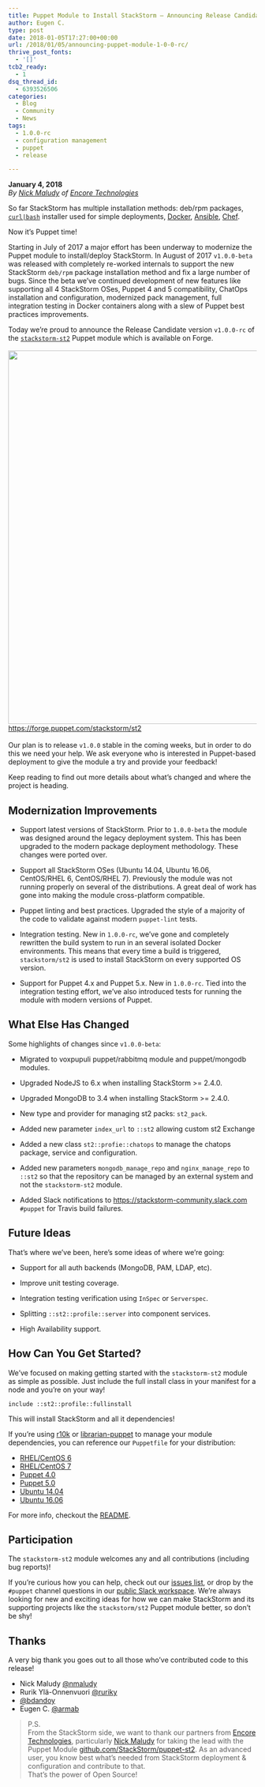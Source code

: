 ```yaml
---
title: Puppet Module to Install StackStorm – Announcing Release Candidate
author: Eugen C.
type: post
date: 2018-01-05T17:27:00+00:00
url: /2018/01/05/announcing-puppet-module-1-0-0-rc/
thrive_post_fonts:
  - '[]'
tcb2_ready:
  - 1
dsq_thread_id:
  - 6393526506
categories:
  - Blog
  - Community
  - News
tags:
  - 1.0.0-rc
  - configuration management
  - puppet
  - release

---
```

**January 4, 2018**  
_By [Nick Maludy][1] of [Encore Technologies][2]_

So far StackStorm has multiple installation methods: deb/rpm packages, [`curl|bash`][3] installer used for simple deployments, [Docker][4], [Ansible][5], [Chef][6].

Now it&#8217;s Puppet time!

Starting in July of 2017 a major effort has been underway to modernize the Puppet module to install/deploy StackStorm. In August of 2017 `v1.0.0-beta` was released with completely re-worked internals to support the new StackStorm `deb/rpm` package installation method and fix a large number of bugs. Since the beta we’ve continued development of new features like supporting all 4 StackStorm OSes, Puppet 4 and 5 compatibility, ChatOps installation and configuration, modernized pack management, full integration testing in Docker containers along with a slew of Puppet best practices improvements.

Today we’re proud to announce the Release Candidate version `v1.0.0-rc` of the [`stackstorm-st2`][7] Puppet module which is available on Forge.  
[  
<img loading="lazy" src="https://stackstorm.com/wp/wp-content/uploads/2018/01/stackstorm_st2_·_Puppet_Forge_-_2018-01-04_18.09.50.png" alt="" width="1312" height="756" class="aligncenter size-full wp-image-7607" srcset="https://stackstorm.com/wp/wp-content/uploads/2018/01/stackstorm_st2_·_Puppet_Forge_-_2018-01-04_18.09.50.png 1312w, https://stackstorm.com/wp/wp-content/uploads/2018/01/stackstorm_st2_·_Puppet_Forge_-_2018-01-04_18.09.50-150x86.png 150w, https://stackstorm.com/wp/wp-content/uploads/2018/01/stackstorm_st2_·_Puppet_Forge_-_2018-01-04_18.09.50-300x173.png 300w, https://stackstorm.com/wp/wp-content/uploads/2018/01/stackstorm_st2_·_Puppet_Forge_-_2018-01-04_18.09.50-768x443.png 768w, https://stackstorm.com/wp/wp-content/uploads/2018/01/stackstorm_st2_·_Puppet_Forge_-_2018-01-04_18.09.50-1024x590.png 1024w, https://stackstorm.com/wp/wp-content/uploads/2018/01/stackstorm_st2_·_Puppet_Forge_-_2018-01-04_18.09.50-80x46.png 80w, https://stackstorm.com/wp/wp-content/uploads/2018/01/stackstorm_st2_·_Puppet_Forge_-_2018-01-04_18.09.50-220x127.png 220w, https://stackstorm.com/wp/wp-content/uploads/2018/01/stackstorm_st2_·_Puppet_Forge_-_2018-01-04_18.09.50-174x100.png 174w, https://stackstorm.com/wp/wp-content/uploads/2018/01/stackstorm_st2_·_Puppet_Forge_-_2018-01-04_18.09.50-260x150.png 260w, https://stackstorm.com/wp/wp-content/uploads/2018/01/stackstorm_st2_·_Puppet_Forge_-_2018-01-04_18.09.50-413x238.png 413w, https://stackstorm.com/wp/wp-content/uploads/2018/01/stackstorm_st2_·_Puppet_Forge_-_2018-01-04_18.09.50-720x415.png 720w, https://stackstorm.com/wp/wp-content/uploads/2018/01/stackstorm_st2_·_Puppet_Forge_-_2018-01-04_18.09.50-845x487.png 845w, https://stackstorm.com/wp/wp-content/uploads/2018/01/stackstorm_st2_·_Puppet_Forge_-_2018-01-04_18.09.50-1033x595.png 1033w" sizes="(max-width: 1312px) 100vw, 1312px" />  
https://forge.puppet.com/stackstorm/st2  
][8]  
Our plan is to release `v1.0.0` stable in the coming weeks, but in order to do this we need your help. We ask everyone who is interested in Puppet-based deployment to give the module a try and provide your feedback!

Keep reading to find out more details about what’s changed and where the project is heading.

<!--more-->

## Modernization Improvements

  * Support latest versions of StackStorm. Prior to `1.0.0-beta` the module was designed around the legacy deployment system. This has been upgraded to the modern package deployment methodology. These changes were ported over.</p> 
  * Support all StackStorm OSes (Ubuntu 14.04, Ubuntu 16.06, CentOS/RHEL 6, CentOS/RHEL 7). Previously the module was not running properly on several of the distributions. A great deal of work has gone into making the module cross-platform compatible.

  * Puppet linting and best practices. Upgraded the style of a majority of the code to validate against modern `puppet-lint` tests.

  * Integration testing. New in `1.0.0-rc`, we&#8217;ve gone and completely rewritten the build system to run in an several isolated Docker environments. This means that every time a build is triggered, `stackstorm/st2` is used to install StackStorm on every supported OS version.

  * Support for Puppet 4.x and Puppet 5.x. New in `1.0.0-rc`. Tied into the integration testing effort, we&#8217;ve also introduced tests for running the module with modern versions of Puppet.

## What Else Has Changed

Some highlights of changes since `v1.0.0-beta`:

  * Migrated to voxpupuli puppet/rabbitmq module and puppet/mongodb modules.</p> 
  * Upgraded NodeJS to 6.x when installing StackStorm >= 2.4.0.

  * Upgraded MongoDB to 3.4 when installing StackStorm >= 2.4.0.

  * New type and provider for managing st2 packs: `st2_pack`.

  * Added new parameter `index_url` to `::st2` allowing custom st2 Exchange

  * Added a new class `st2::profie::chatops` to manage the chatops package, service and configuration.

  * Added new parameters `mongodb_manage_repo` and `nginx_manage_repo` to `::st2` so that the repository can be managed by an external system and not the `stackstorm-st2` module.

  * Added Slack notifications to https://stackstorm-community.slack.com `#puppet` for Travis build failures.

## Future Ideas

That&#8217;s where we&#8217;ve been, here&#8217;s some ideas of where we&#8217;re going:

  * Support for all auth backends (MongoDB, PAM, LDAP, etc).</p> 
  * Improve unit testing coverage.

  * Integration testing verification using `InSpec` or `Serverspec`.

  * Splitting `::st2::profile::server` into component services.

  * High Availability support.

## How Can You Get Started?

We&#8217;ve focused on making getting started with the `stackstorm-st2` module as simple as possible. Just include the full install class in your manifest for a node and you&#8217;re on your way!

<pre><code class="puppet">include ::st2::profile::fullinstall
</code></pre>

This will install StackStorm and all it dependencies!

If you&#8217;re using [r10k][9] or [librarian-puppet][10] to manage your module dependencies, you can reference our `Puppetfile` for your distribution:

  * [RHEL/CentOS 6][11]
  * [RHEL/CentOS 7][12]
  * [Puppet 4.0][13]
  * [Puppet 5.0][14]
  * [Ubuntu 14.04][15]
  * [Ubuntu 16.06][16]

For more info, checkout the [README][7].

## Participation

The `stackstorm-st2` module welcomes any and all contributions (including bug reports)!

If you&#8217;re curious how you can help, check out our [issues list][17], or drop by the `#puppet` channel questions in our [public Slack workspace][18]. We’re always looking for new and exciting ideas for how we can make StackStorm and its supporting projects like the `stackstorm/st2` Puppet module better, so don’t be shy!

## Thanks

A very big thank you goes out to all those who&#8217;ve contributed code to this release!

  * Nick Maludy [@nmaludy][1]
  * Rurik Ylä-Onnenvuori [@ruriky][19]
  * [@bdandoy][20]
  * Eugen C. [@armab][21]

> P.S.  
> From the StackStorm side, we want to thank our partners from [Encore Technologies][2], particularly [Nick Maludy][1] for taking the lead with the Puppet Module [github.com/StackStorm/puppet-st2][7]. As an advanced user, you know best what&#8217;s needed from StackStorm deployment & configuration and contribute to that.  
> That&#8217;s the power of Open Source!

 [1]: https://github.com/nmaludy
 [2]: http://www.encore.tech
 [3]: https://docs.stackstorm.com/install/index.html#ref-one-line-install
 [4]: https://github.com/stackstorm/st2-docker
 [5]: https://github.com/stackstorm/ansible-st2
 [6]: https://github.com/stackstorm/chef-stackstorm
 [7]: https://github.com/StackStorm/puppet-st2
 [8]: https://forge.puppet.com/stackstorm/st2
 [9]: https://github.com/puppetlabs/r10k
 [10]: http://librarian-puppet.com/
 [11]: https://github.com/StackStorm/puppet-st2/blob/master/build/centos6/Puppetfile
 [12]: https://github.com/StackStorm/puppet-st2/blob/master/build/centos7/Puppetfile
 [13]: https://github.com/StackStorm/puppet-st2/blob/master/build/puppet4/Puppetfile
 [14]: https://github.com/StackStorm/puppet-st2/blob/master/build/puppet5/Puppetfile
 [15]: https://github.com/StackStorm/puppet-st2/blob/master/build/ubuntu14/Puppetfile
 [16]: https://github.com/StackStorm/puppet-st2/blob/master/build/ubuntu16/Puppetfile
 [17]: https://github.com/StackStorm/puppet-st2/issues
 [18]: https://stackstorm.com/community-signup
 [19]: https://github.com/ruriky
 [20]: https://github.com/bdanboy
 [21]: https://github.com/armab